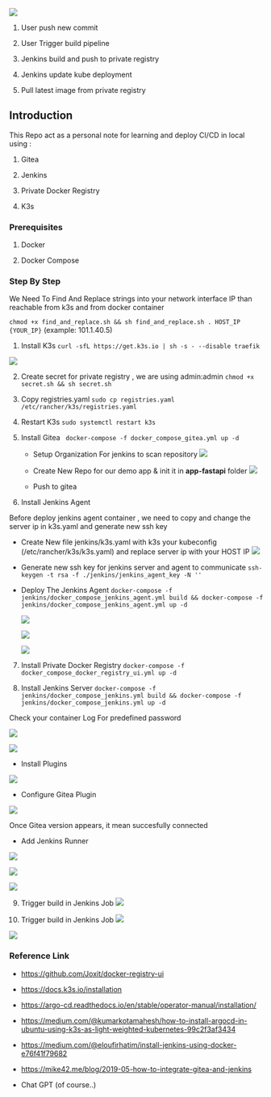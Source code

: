 
![](https://github.com/dimaspriyo/ci-cd-demo/screenshoots/flow.png)

1. User push new commit

2. User Trigger build pipeline

3. Jenkins build and push to private registry

4. Jenkins update kube deployment

5. Pull latest image from private registry


  
  

## Introduction

This Repo act as a personal note for learning and deploy CI/CD in local using :

1. Gitea

2. Jenkins

3. Private Docker Registry

4. K3s

  

### Prerequisites

1. Docker

2. Docker Compose

  

### Step By Step

  

We Need To Find And Replace strings into your network interface IP than reachable from k3s and from docker container

  

`chmod +x find_and_replace.sh && sh find_and_replace.sh . HOST_IP {YOUR_IP}` (example: 101.1.40.5)

  

1. Install K3s
`curl -sfL https://get.k3s.io | sh -s - --disable traefik`

![](https://github.com/dimaspriyo/ci-cd-demo/screenshoots/k3s-running.png)

2. Create secret for private registry , we are using admin:admin
`chmod +x secret.sh && sh secret.sh`


3. Copy registries.yaml
`sudo cp registries.yaml /etc/rancher/k3s/registries.yaml`


4. Restart K3s
`sudo systemctl restart k3s`

5. Install Gitea
` docker-compose -f docker_compose_gitea.yml up -d`

	- Setup Organization For jenkins to scan repository
	![](https://github.com/dimaspriyo/ci-cd-demo/blob/main/screenshoots/gitea-organization.png)

	- Create New Repo for our demo app & init it in **app-fastapi** folder
	![](https://github.com/dimaspriyo/ci-cd-demo/blob/main/screenshoots/gitea-new-repo.png)

	- Push to gitea

  

6. Install Jenkins Agent  

Before deploy jenkins agent container , we need to copy and change the server ip in k3s.yaml and generate new ssh key

- Create New file jenkins/k3s.yaml with k3s your kubeconfig (/etc/rancher/k3s/k3s.yaml) and replace server ip with your HOST IP
	![](https://github.com/dimaspriyo/ci-cd-demo/screenshoots/k3s-kubeconfig.png)

- Generate new ssh key for jenkins server and agent to communicate
`ssh-keygen -t rsa -f ./jenkins/jenkins_agent_key -N ''`

  

- Deploy The Jenkins Agent
	`docker-compose -f jenkins/docker_compose_jenkins_agent.yml build && docker-compose -f jenkins/docker_compose_jenkins_agent.yml up -d`

  ![](https://github.com/dimaspriyo/ci-cd-demo/blob/main/screenshoots/jenkins-new-runner-1.png)

  ![](https://github.com/dimaspriyo/ci-cd-demo/blob/main/screenshoots/jenkins-new-runner-2.png)

  ![](https://github.com/dimaspriyo/ci-cd-demo/blob/main/screenshoots/jenkins-new-runner-4.png)

  
7. Install Private Docker Registry
`docker-compose -f docker_compose_docker_registry_ui.yml up -d`

  

8. Install Jenkins Server
`docker-compose -f jenkins/docker_compose_jenkins.yml build && docker-compose -f jenkins/docker_compose_jenkins.yml up -d`

  

Check your container Log For predefined password

![](https://github.com/dimaspriyo/ci-cd-demo/blob/main/screenshoots/jenkins-predefined-password.png)


![](https://github.com/dimaspriyo/ci-cd-demo/blob/main/screenshoots/jenkins-sugested-plugin.png)

- Install Plugins

![](https://github.com/dimaspriyo/ci-cd-demo/blob/main/screenshoots/jenkins-plugin.png)

- Configure Gitea Plugin

![](https://github.com/dimaspriyo/ci-cd-demo/blob/main/screenshoots/jenkins-gitea-configure.png)

Once Gitea version appears, it mean succesfully connected

- Add Jenkins Runner

![](https://github.com/dimaspriyo/ci-cd-demo/blob/main/screenshoots/jenkins-new-runner-1.png)

![](https://github.com/dimaspriyo/ci-cd-demo/blob/main/screenshoots/jenkins-new-runner-2.png)

![](https://github.com/dimaspriyo/ci-cd-demo/blob/main/screenshoots/jenkins-new-runner-3.png)


  9. Trigger build in Jenkins Job 
![](https://github.com/dimaspriyo/ci-cd-demo/blob/main/screenshoots/jenkins-job.png)

  10. Trigger build in Jenkins Job 
![](https://github.com/dimaspriyo/ci-cd-demo/blob/main/screenshoots/app-fastapi-running.png)

![](https://github.com/dimaspriyo/ci-cd-demo/blob/main/screenshoots/curl-success.png)

### Reference Link

- https://github.com/Joxit/docker-registry-ui

- https://docs.k3s.io/installation

- https://argo-cd.readthedocs.io/en/stable/operator-manual/installation/

- https://medium.com/@kumarkotamahesh/how-to-install-argocd-in-ubuntu-using-k3s-as-light-weighted-kubernetes-99c2f3af3434

- https://medium.com/@eloufirhatim/install-jenkins-using-docker-e76f41f79682

- https://mike42.me/blog/2019-05-how-to-integrate-gitea-and-jenkins

- Chat GPT (of course..)
